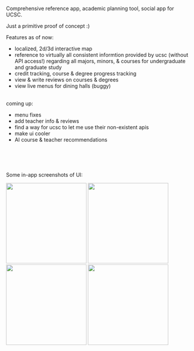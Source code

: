 Comprehensive reference app, academic planning tool, social app for UCSC.

Just a primitive proof of concept :)

Features as of now:

- localized, 2d/3d interactive map
- reference to virtually all consistent informtion provided by ucsc (without API access!) regarding all majors, minors, & courses for undergraduate and graduate study
- credit tracking, course & degree progress tracking
- view & write reviews on courses & degrees
- view live menus for dining halls (buggy)

<br>
coming up:

- menu fixes
- add teacher info & reviews
- find a way for ucsc to let me use their non-existent apis
- make ui cooler
- AI course & teacher recommendations 


<br>
<br>
<br>


Some in-app screenshots of UI:

<img src="https://github.com/purple-prince/Slug-Course-Map/assets/65055638/b30f4bdc-3f8f-4cef-b147-c30fc14ed927" width="220">
<img src="https://github.com/purple-prince/Slug-Course-Map/assets/65055638/cf6da3e8-ffdc-4a89-9d6d-cac79d3c952f" width="220">
<img src="https://github.com/purple-prince/Slug-Course-Map/assets/65055638/f2037796-061d-4182-a2b3-f31b9d736ec6" width="220">
<img src="https://github.com/purple-prince/Slug-Course-Map/assets/65055638/060ac7df-09ec-43c4-8152-98a5a5ad1074" width="220">
